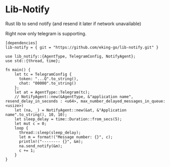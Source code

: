 # Lib-Notify

Rust lib to send notify (and resend it later if network unavailable)

Right now only telegram is supporting.

```
[dependencies]
lib-notify = { git = "https://github.com/eking-go/lib-notify.git" }
```

```
use lib_notify::{AgentType, TelegramConfig, NotifyAgent};
use std::{thread, time};

fn main() {
    let tc = TelegramConfig {
      token: "...Q".to_string(),
      chat: "00000".to_string()
    };
    let at = AgentType::Telegram(tc);
    // NotifyAgent::new(&AgentType, &"application name", resend_delay_in_seconds : <u64>, max_number_delayed_messages_in_queue: <usize>)
    let (na, _) = NotifyAgent::new(&at, &"Application name".to_string(), 10, 10);
    let sleep_delay = time::Duration::from_secs(5);
    let mut c = 0;
    loop {
      thread::sleep(sleep_delay);
      let m = format!("Message number: {}", c);
      println!("-------- {}", &m);
      na.send_notify(&m);
      c += 1;
    }
}
```
